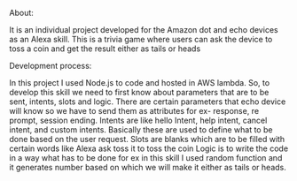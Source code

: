 About:

It is an individual project developed for the Amazon dot and echo devices as an Alexa skill. This is a trivia game where users can ask the device to toss a coin and get the result either as tails or heads

Development process:

In this project I used Node.js to code and hosted in AWS lambda. So, to develop this skill we need to first know about parameters that are to be sent, intents, slots and logic.
There are certain parameters that echo device will know so we have to send them as attributes for ex- response, re prompt, session ending.
Intents are like hello Intent, help intent, cancel intent, and custom intents. Basically these are used to define what to be done based on the user request.
Slots are blanks which are to be filled with certain words like Alexa ask toss it to toss the coin 
Logic is to write the code in a way what has to be done for ex in this skill I used random function and it generates number based on which we will make it either as tails or heads.
